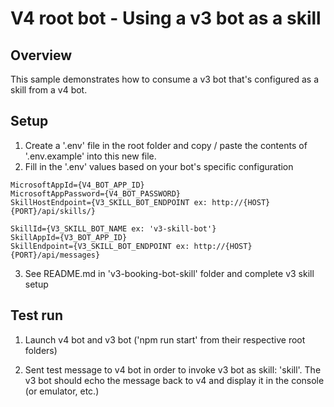 # V4 root bot - Using a v3 bot as a skill

## Overview
This sample demonstrates how to consume a v3 bot that's configured as a skill from a v4 bot.

## Setup

1. Create a '.env' file in the root folder and copy / paste the contents of '.env.example' into this new file.
2. Fill in the '.env' values based on your bot's specific configuration

```
MicrosoftAppId={V4_BOT_APP_ID}
MicrosoftAppPassword={V4_BOT_PASSWORD}
SkillHostEndpoint={V3_SKILL_BOT_ENDPOINT ex: http://{HOST}{PORT}/api/skills/}

SkillId={V3_SKILL_BOT_NAME ex: 'v3-skill-bot'}
SkillAppId={V3_BOT_APP_ID}
SkillEndpoint={V3_SKILL_BOT_ENDPOINT ex: http://{HOST}{PORT}/api/messages}
```

3. See README.md in 'v3-booking-bot-skill' folder and complete v3 skill setup

## Test run

1. Launch v4 bot and v3 bot ('npm run start' from their respective root folders)

2. Sent test message to v4 bot in order to invoke v3 bot as skill: 'skill'. The v3 bot should echo the message back to v4 and display it in the console (or emulator, etc.)
